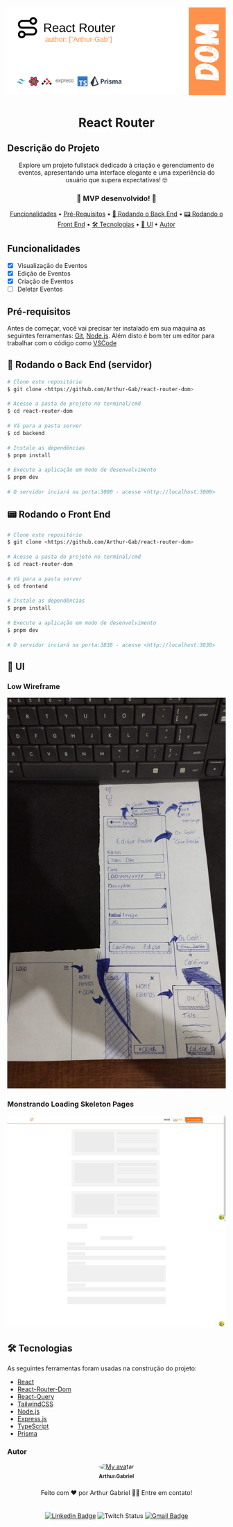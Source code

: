 <h1 align="center">
  <img alt="React Router" title="#react_router" src="./docs/React Router.png" />
</h1>

<h1 align="center">React Router</h1>

<h2> Descrição do Projeto </h2>
<p align="center">
    Explore um projeto fullstack dedicado à criação e gerenciamento de eventos, apresentando uma interface elegante e uma experiência do usuário que supera expectativas! 🤓
</p>

<h3 align="center"> 
	🚀 MVP desenvolvido! 🚀
</h3>

<p align="center">
 <a href="#features">Funcionalidades</a> •
 <a href="#requisitos">Pré-Requisitos</a> • 
 <a href="#run_back">🎲 Rodando o Back End</a> • 
 <a href="#run_front">📟 Rodando o Front End</a> • 
 <a href="#techs">🛠 Tecnologias</a> • 
 <a href="#ui">🎨 UI</a> • 
 <a href="#autor">Autor</a>
</p>

<h2 id='features'>Funcionalidades</h2>

- [x] Visualização de Eventos
- [x] Edição de Eventos
- [x] Criação de Eventos
- [ ] Deletar Eventos

<h2 id='requisitos'>Pré-requisitos</h2>

Antes de começar, você vai precisar ter instalado em sua máquina as seguintes ferramentas:
[Git](https://git-scm.com), [Node.js](https://nodejs.org/en/).
Além disto é bom ter um editor para trabalhar com o código como [VSCode](https://code.visualstudio.com/)

<h2 id='run_back'>🎲 Rodando o Back End (servidor)</h2

```bash
# Clone este repositório
$ git clone <https://github.com/Arthur-Gab/react-router-dom>

# Acesse a pasta do projeto no terminal/cmd
$ cd react-router-dom

# Vá para a pasta server
$ cd backend

# Instale as dependências
$ pnpm install

# Execute a aplicação em modo de desenvolvimento
$ pnpm dev

# O servidor inciará na porta:3000 - acesse <http://localhost:3000>
```

<h2 id='run_front'> 📟 Rodando o Front End </h2>

```bash
# Clone este repositório
$ git clone <https://github.com/Arthur-Gab/react-router-dom>

# Acesse a pasta do projeto no terminal/cmd
$ cd react-router-dom

# Vá para a pasta server
$ cd frontend

# Instale as dependências
$ pnpm install

# Execute a aplicação em modo de desenvolvimento
$ pnpm dev

# O servidor inciará na porta:3838 - acesse <http://localhost:3838>
```

<h2 id='ui'>🎨 UI</h2>

### Low Wireframe

<img src='./docs/low_wireframe.jpeg' alt='Low Wireframe'/>

### Monstrando Loading Skeleton Pages

<img src='./docs/SkeletonUI.png' alt='SketletonUI from Events Page'/>
<img src='./docs/SkeletonUI_editForm.png' alt='SketletonUI from Edit Event Page'/>

<h2 id='techs'>🛠 Tecnologias</h2>

As seguintes ferramentas foram usadas na construção do projeto:

- [React](https://pt-br.reactjs.org/)
- [React-Router-Dom](https://reactrouter.com/en/main)
- [React-Query](https://tanstack.com/query/v3/)
- [TailwindCSS](https://tailwindcss.com/)
- [Node.js](https://nodejs.org/en/)
- [Express.js](https://expressjs.com/pt-br/)
- [TypeScript](https://www.typescriptlang.org/)
- [Prisma](https://www.prisma.io/)

<h3 id='author'>Autor</h3>
<div style="display: flex; flex-direction: column; align-items: center; justify-center: center; gap: 8px">

<a href="https://www.linkedin.com/in/art2354">
    <img style="border-radius: 50%;" src="https://avatars.githubusercontent.com/u/89430618?v=4" width="100px;" alt="My avatar"/>
    <br />
    <sub><b>Arthur Gabriel</b></sub>
</a>

Feito com ❤️ por Arthur Gabriel 👋🏽 Entre em contato!

[![Linkedin Badge](https://img.shields.io/badge/-Arthur-blue?style=flat-square&logo=Linkedin&logoColor=white&link=https://www.linkedin.com/in/art2354/)](https://www.linkedin.com/in/art2354/)
![Twitch Status](https://img.shields.io/twitch/status/a_gfer?logo=twitch&labelColor=%23fff&color=%239333ea)
[![Gmail Badge](https://img.shields.io/badge/-arthurgabriel933@gmail.com-c14438?style=flat-square&logo=Gmail&logoColor=white&link=mailto:arthurgabriel933@gmail.com)](mailto:arthurgabriel933@gmail.com)

<div>
